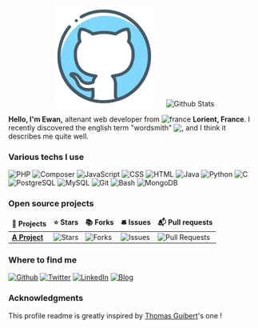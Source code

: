 <p align="center">
  <img src="https://github.com/EwanP56/EwanP56/blob/main/img/cover.png" alt="Ewan PENVEN" height="200" style="margin-right: 20px"/>
  <img src="https://github-readme-stats.vercel.app/api?username=EwanP56&show_icons=true&theme=graywhite" alt="Github Stats" />
</p>
<p>
  <strong>Hello, I'm Ewan,</strong> altenant web developer from <img width="16" height="16" src="https://img.icons8.com/color/48/france.png" alt="france"/> <b>Lorient, France</b>. I recently discovered the english term "wordsmith" <img src="https://cdn-icons-png.flaticon.com/512/2670/2670296.png" width="20" style="vertical-align: bottom;"/>, and I think it describes me quite well.
</p>
<h3>Various techs I use</h3>
<p>
  <img alt="PHP" src="https://img.shields.io/badge/PHP-777BB4?style=for-the-badge&logo=php&logoColor=white" />  
  <img alt="Composer" src="https://img.shields.io/badge/Composer-885630?style=for-the-badge&logo=composer&logoColor=white" />
  <img alt="JavaScript" src="https://img.shields.io/badge/JavaScript-F7DF1E?style=for-the-badge&logo=javascript&logoColor=black" />
  <img alt="CSS" src="https://img.shields.io/badge/CSS-1572B6?style=for-the-badge&logo=css3&logoColor=white" />
  <img alt="HTML" src="https://img.shields.io/badge/HTML-E34F26?style=for-the-badge&logo=html5&logoColor=white" />
  <img alt="Java" src="https://img.shields.io/badge/Java-007396?style=for-the-badge&logo=java&logoColor=white" />
  <img alt="Python" src="https://img.shields.io/badge/Python-3776AB?style=for-the-badge&logo=python&logoColor=white" />
  <img alt="C" src="https://img.shields.io/badge/C-A8B9CC?style=for-the-badge&logo=c&logoColor=black" />
  <img alt="PostgreSQL" src="https://img.shields.io/badge/PostgreSQL-336791?style=for-the-badge&logo=postgresql&logoColor=white" />
  <img alt="MySQL" src="https://img.shields.io/badge/MySQL-4479A1?style=for-the-badge&logo=mysql&logoColor=white" />
  <img alt="Git" src="https://img.shields.io/badge/Git-F05032?style=for-the-badge&logo=git&logoColor=white" />
  <img alt="Bash" src="https://img.shields.io/badge/Bash-4EAA25?style=for-the-badge&logo=gnubash&logoColor=white" />
  <img alt="MongoDB" src="https://img.shields.io/badge/-MongoDB-13aa52?style=for-the-badge&logo=mongodb&logoColor=white" />
</p>
<h3>Open source projects</h3>
<table>
  <thead align="center">
    <tr border: none;>
      <td><b>🎁 Projects</b></td>
      <td><b>⭐ Stars</b></td>
      <td><b>📚 Forks</b></td>
      <td><b>🛎 Issues</b></td>
      <td><b>📬 Pull requests</b></td>
    </tr>
  </thead>
  <tbody>
    <tr>
      <td><a href="https://github.com/EwanP56/"><b>A Project</b></a></td>
      <td><img alt="Stars" src="https://img.shields.io/github/stars/EwanP56/peek?style=flat-square&labelColor=343b41"/></td>
      <td><img alt="Forks" src="https://img.shields.io/github/forks/EwanP56/peek?style=flat-square&labelColor=343b41"/></td>
      <td><img alt="Issues" src="https://img.shields.io/github/issues/EwanP56/peek?style=flat-square&labelColor=343b41"/></td>
      <td><img alt="Pull Requests" src="https://img.shields.io/github/issues-pr/EwanP56/peek?style=flat-square&labelColor=343b41"/></td>
    </tr>
  </tbody>
</table>
  <h3>Where to find me</h3>
<p><a href="https://github.com/NicolasBrondin" target="_blank"><img alt="Github" src="https://img.shields.io/badge/GitHub-%2312100E.svg?&style=for-the-badge&logo=Github&logoColor=white" /></a> <a href="https://twitter.com/" target="_blank"><img alt="Twitter" src="https://img.shields.io/badge/twitter-%231DA1F2.svg?&style=for-the-badge&logo=twitter&logoColor=white" /></a> <a href="https://www.linkedin.com/in/" target="_blank"><img alt="LinkedIn" src="https://img.shields.io/badge/linkedin-%230077B5.svg?&style=for-the-badge&logo=linkedin&logoColor=white" /></a> <a href="" target="_blank"><img alt="Blog" src="https://img.shields.io/badge/blog-%2312100E.svg?&style=for-the-badge&logo=medium&logoColor=white" /></a>
</p>
<h3>Acknowledgments</h3>
<p>This profile readme is greatly inspired by <a href="https://github.com/thmsgbrt/thmsgbrt/edit/master/README.md">Thomas Guibert</a>'s one !</p>
